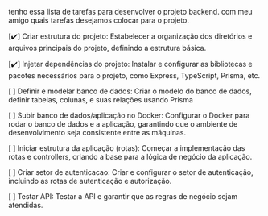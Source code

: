 tenho essa lista de tarefas para desenvolver o projeto backend. com meu amigo quais tarefas desejamos colocar para o projeto.

[✔️] Criar estrutura do projeto: Estabelecer a organização dos diretórios e arquivos principais do projeto, definindo a estrutura básica.

[✔️] Injetar dependências do projeto: Instalar e configurar as bibliotecas e pacotes necessários para o projeto, como Express, TypeScript, Prisma, etc.

[ ] Definir e modelar banco de dados: Criar o modelo do banco de dados, definir tabelas, colunas, e suas relações usando Prisma

[ ] Subir banco de dados/aplicação no Docker: Configurar o Docker para rodar o banco de dados e a aplicação, garantindo que o ambiente de desenvolvimento seja consistente entre as máquinas.

[ ] Iniciar estrutura da aplicação (rotas): Começar a implementação das rotas e controllers, criando a base para a lógica de negócio da aplicação.

[ ] Criar setor de autenticacao: Criar e configurar o setor de autenticação, incluindo as rotas de autenticação e autorização.

[ ] Testar API: Testar a API e garantir que as regras de negócio sejam atendidas.
